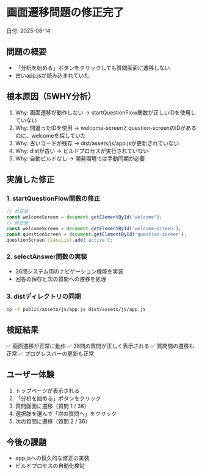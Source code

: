 # 画面遷移問題の修正完了
日付: 2025-08-14

## 問題の概要
- 「分析を始める」ボタンをクリックしても質問画面に遷移しない
- 古いapp.jsが読み込まれていた

## 根本原因（5WHY分析）
1. Why: 画面遷移が動作しない
   → startQuestionFlow関数が正しいIDを使用していない
2. Why: 間違ったIDを使用
   → welcome-screenとquestion-screenのIDがあるのに、welcomeを探していた
3. Why: 古いコードが残存
   → dist/assets/js/app.jsが更新されていない
4. Why: distが古い
   → ビルドプロセスが実行されていない
5. Why: 自動ビルドなし
   → 開発環境では手動同期が必要

## 実施した修正

### 1. startQuestionFlow関数の修正
```javascript
// 修正前
const welcomeScreen = document.getElementById('welcome');
// 修正後  
const welcomeScreen = document.getElementById('welcome-screen');
const questionScreen = document.getElementById('question-screen');
questionScreen.classList.add('active');
```

### 2. selectAnswer関数の実装
- 36問システム用のナビゲーション機能を実装
- 回答の保存と次の質問への遷移を処理

### 3. distディレクトリの同期
```bash
cp -f public/assets/js/app.js dist/assets/js/app.js
```

## 検証結果
✅ 画面遷移が正常に動作
✅ 36問の質問が正しく表示される
✅ 質問間の遷移も正常
✅ プログレスバーの更新も正常

## ユーザー体験
1. トップページが表示される
2. 「分析を始める」ボタンをクリック
3. 質問画面に遷移（質問 1 / 36）
4. 選択肢を選んで「次の質問へ」をクリック
5. 次の質問に遷移（質問 2 / 36）

## 今後の課題
- app.jsへの恒久的な修正の実装
- ビルドプロセスの自動化検討